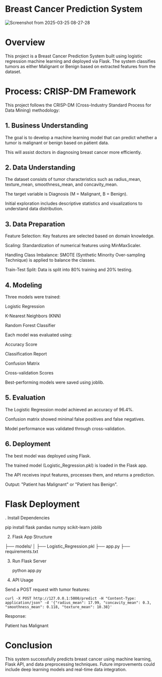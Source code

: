 # Breast Cancer Prediction System

![Screenshot from 2025-03-25 08-27-28](https://github.com/user-attachments/assets/13292f87-5516-4b58-89fb-4df34d7b57ae)

# Overview

This project is a Breast Cancer Prediction System built using logistic regression machine learning and deployed via Flask. The system classifies tumors as either Malignant or Benign based on extracted features from the dataset.

# Process: CRISP-DM Framework

This project follows the CRISP-DM (Cross-Industry Standard Process for Data Mining) methodology:

## 1. Business Understanding

The goal is to develop a machine learning model that can predict whether a tumor is malignant or benign based on patient data.

This will assist doctors in diagnosing breast cancer more efficiently.

## 2. Data Understanding

The dataset consists of tumor characteristics such as radius_mean, texture_mean, smoothness_mean, and concavity_mean.

The target variable is Diagnosis (M = Malignant, B = Benign).

Initial exploration includes descriptive statistics and visualizations to understand data distribution.

## 3. Data Preparation

Feature Selection: Key features are selected based on domain knowledge.

Scaling: Standardization of numerical features using MinMaxScaler.

Handling Class Imbalance: SMOTE (Synthetic Minority Over-sampling Technique) is applied to balance the classes.

Train-Test Split: Data is split into 80% training and 20% testing.

## 4. Modeling

Three models were trained:

Logistic Regression

K-Nearest Neighbors (KNN)

Random Forest Classifier

Each model was evaluated using:

Accuracy Score

Classification Report

Confusion Matrix

Cross-validation Scores

Best-performing models were saved using joblib.

## 5. Evaluation

The Logistic Regression model achieved an accuracy of 96.4%.

Confusion matrix showed minimal false positives and false negatives.

Model performance was validated through cross-validation.

## 6. Deployment

The best model was deployed using Flask.

The trained model (Logistic_Regression.pkl) is loaded in the Flask app.

The API receives input features, processes them, and returns a prediction.

Output: "Patient has Malignant" or "Patient has Benign".

# Flask Deployment

. Install Dependencies

   pip install flask pandas numpy scikit-learn joblib

2. Flask App Structure

├── models/
│   ├── Logistic_Regression.pkl
├── app.py
├── requirements.txt

3. Run Flask Server

   python app.py

4. API Usage

Send a POST request with tumor features:

    curl -X POST http://127.0.0.1:5000/predict -H "Content-Type: application/json" -d '{"radius_mean": 17.99, "concavity_mean": 0.3, "smoothness_mean": 0.118, "texture_mean": 10.38}'

Response:

Patient has Malignant

# Conclusion

This system successfully predicts breast cancer using machine learning, Flask API, and data preprocessing techniques. Future improvements could include deep learning models and real-time data integration.
